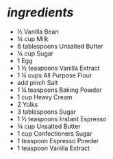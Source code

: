 # *ingredients*
- ½	Vanilla Bean
- ¾ cup	Milk
- 6 tablespoons	Unsalted Butter
- ¾ cup	Sugar
- 1	Egg
- 1 ½ teaspoons	Vanilla Extract
- 1 ¼ cups	All Purpose Flour
- add pinch	Salt
- 1 ¼ teaspoons	Baking Powder
- 1 cup	Heavy Cream
- 2	Yolks
- 3 tablespoons	Sugar
- 1 ½ teaspoons	Instant Espresso
- ¾ cup	Unsalted Butter
- 1 cup	Confectioners Sugar
- 1 teaspoon	Espresso Powder
- 1 teaspoon	Vanilla Extract
